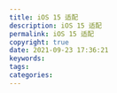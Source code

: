 ```yaml
---
title: iOS 15 适配
description: iOS 15 适配
permalink: iOS 15 适配
copyright: true
date: 2021-09-23 17:36:21
keywords:
tags:
categories:
---
```

